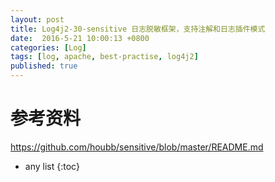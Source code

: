 ```yaml
---
layout: post
title: Log4j2-30-sensitive 日志脱敏框架，支持注解和日志插件模式 
date:  2016-5-21 10:00:13 +0800
categories: [Log]
tags: [log, apache, best-practise, log4j2]
published: true
---
```


# 

# 参考资料

https://github.com/houbb/sensitive/blob/master/README.md

* any list
{:toc}
